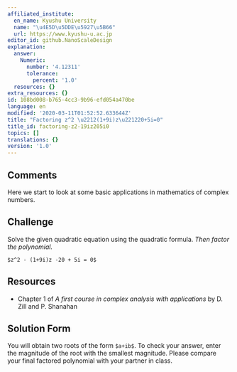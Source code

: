 ```yaml
---
affiliated_institute:
  en_name: Kyushu University
  name: "\u4E5D\u5DDE\u5927\u5B66"
  url: https://www.kyushu-u.ac.jp
editor_id: github.NanoScaleDesign
explanation:
  answer:
    Numeric:
      number: '4.12311'
      tolerance:
        percent: '1.0'
  resources: {}
extra_resources: {}
id: 108bd008-b765-4cc3-9b96-efd054a470be
language: en
modified: '2020-03-11T01:52:52.633644Z'
title: "Factoring z^2 \u2212(1+9i)z\u221220+5i=0"
title_id: factoring-z2-19iz205i0
topics: []
translations: {}
version: '1.0'
---
```


## Comments
Here we start to look at some basic applications in mathematics of complex numbers.

## Challenge
Solve the given quadratic equation using the quadratic formula.
*Then factor the polynomial.*

`$z^2 - (1+9i)z -20 + 5i = 0$`

## Resources
- Chapter 1 of *A first course in complex analysis with applications* by D. Zill and P. Shanahan


## Solution Form
You will obtain two roots of the form `$a+ib$`.
To check your answer, enter the magnitude of the root with the smallest magnitude.
Please compare your final factored polynomial with your partner in class.
